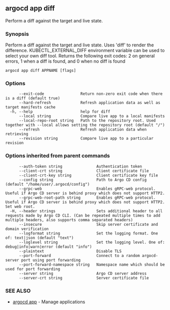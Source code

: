 ## argocd app diff

Perform a diff against the target and live state.

### Synopsis

Perform a diff against the target and live state.
Uses 'diff' to render the difference. KUBECTL_EXTERNAL_DIFF environment variable can be used to select your own diff tool.
Returns the following exit codes: 2 on general errors, 1 when a diff is found, and 0 when no diff is found

```
argocd app diff APPNAME [flags]
```

### Options

```
      --exit-code                Return non-zero exit code when there is a diff (default true)
      --hard-refresh             Refresh application data as well as target manifests cache
  -h, --help                     help for diff
      --local string             Compare live app to a local manifests
      --local-repo-root string   Path to the repository root. Used together with --local allows setting the repository root (default "/")
      --refresh                  Refresh application data when retrieving
      --revision string          Compare live app to a particular revision
```

### Options inherited from parent commands

```
      --auth-token string               Authentication token
      --client-crt string               Client certificate file
      --client-crt-key string           Client certificate key file
      --config string                   Path to Argo CD config (default "/home/user/.argocd/config")
      --grpc-web                        Enables gRPC-web protocol. Useful if Argo CD server is behind proxy which does not support HTTP2.
      --grpc-web-root-path string       Enables gRPC-web protocol. Useful if Argo CD server is behind proxy which does not support HTTP2. Set web root.
  -H, --header strings                  Sets additional header to all requests made by Argo CD CLI. (Can be repeated multiple times to add multiple headers, also supports comma separated headers)
      --insecure                        Skip server certificate and domain verification
      --logformat string                Set the logging format. One of: text|json (default "text")
      --loglevel string                 Set the logging level. One of: debug|info|warn|error (default "info")
      --plaintext                       Disable TLS
      --port-forward                    Connect to a random argocd-server port using port forwarding
      --port-forward-namespace string   Namespace name which should be used for port forwarding
      --server string                   Argo CD server address
      --server-crt string               Server certificate file
```

### SEE ALSO

* [argocd app](argocd_app.md)	 - Manage applications

